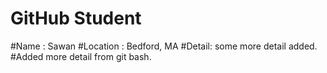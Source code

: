 # GitHub Student

#Name : Sawan
#Location : Bedford, MA
#Detail: some more detail added.
#Added more detail from git bash.
